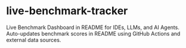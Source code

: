 # live-benchmark-tracker
Live Benchmark Dashboard in README for IDEs, LLMs, and AI Agents. Auto-updates benchmark scores in README using GitHub Actions and external data sources.
